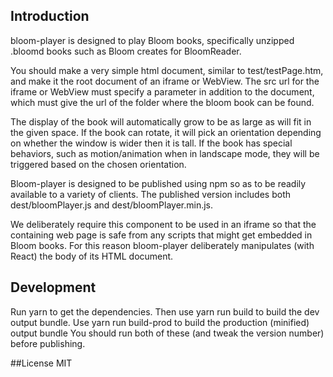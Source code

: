 ## Introduction
bloom-player is designed to play Bloom books, specifically unzipped .bloomd books such as Bloom creates for BloomReader.

You should make a very simple html document, similar to test/testPage.htm, and make it the root document of an iframe or WebView. The src url for the iframe or WebView must specify a parameter in addition to the document, which must give the url of the folder where the bloom book can be found.

The display of the book will automatically grow to be as large as will fit in the given space. If the book can rotate, it will pick an orientation depending on whether the window is wider then it is tall. If the book has special behaviors, such as motion/animation when in landscape mode, they will be triggered based on the chosen orientation.

Bloom-player is designed to be published using npm so as to be readily available to a variety of clients. The published version includes both dest/bloomPlayer.js and dest/bloomPlayer.min.js.

We deliberately require this component to be used in an iframe so that the containing web page is safe from any scripts that might get embedded in Bloom books. For this reason bloom-player deliberately manipulates (with React) the body of its HTML document.

## Development

Run yarn to get the dependencies.
Then use yarn run build to build the dev output bundle.
Use yarn run build-prod to build the production (minified) output bundle
You should run both of these (and tweak the version number) before publishing.

##License
MIT
